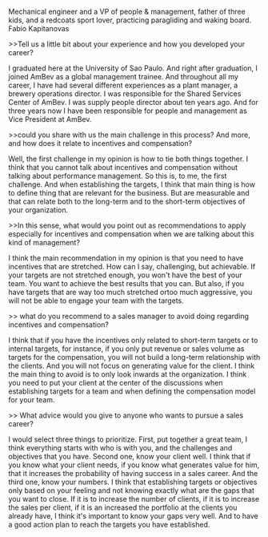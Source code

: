 Mechanical engineer and a VP of people & management, father of three kids, and a redcoats sport lover,
practicing paragliding and waking board. 
Fabio Kapitanovas

\>>Tell us a little bit about your experience and how you developed your career?

 I graduated here at the University of Sao Paulo. And right after graduation, I joined AmBev as a global management trainee. And throughout all my career, I have had several different experiences as a plant manager, a brewery operations director. I was responsible for the Shared Services Center of AmBev. I was supply people director about ten years ago. And for three years now I have been responsible for people and management as Vice President at AmBev.

\>>could you share with us the main challenge in this process? And more, and how does it relate to incentives and compensation?

Well, the first challenge in my opinion is how to tie both things together. I think that you cannot
talk about incentives and compensation without talking about performance management. So this is, to me, the first challenge. And when establishing the targets, I think that main thing is how to define thing that are relevant for the business. But are measurable and that can relate both to the long-term and to the short-term objectives of your organization.

\>>In this sense, what would you point out as recommendations to apply especially for incentives and
compensation when we are talking about this kind of management?

I think the main recommendation in my opinion is that you need to have incentives that are stretched. How can I say, challenging, but achievable. If your targets are not stretched enough, you won't have the best of your team. You want to achieve the best results that you can. But also, if you have targets that are way too much stretched ortoo much aggressive, you will not be able to engage your team with the targets.

\>> what do you recommend to a sales manager to avoid doing regarding incentives and compensation?

I think that if you have the incentives only related to short-term targets or to internal targets, for instance,
if you only put revenue or sales volume as targets for the compensation, you will not build a long-term
relationship with the clients. And you will not focus on generating value for the client. I think the main thing to avoid is to only look inwards at the organization. I think you need to put your client at the center of the discussions when establishing targets for a team and when defining the compensation model for your team.

\>> What advice would you give to anyone who wants to pursue a sales career?

I would select three things to prioritize. First, put together a great team, I think everything starts with who is with you, and the challenges and objectives that you have. Second one, know your client well. I think that if you know what your client needs, if you know what generates value for him, that it increases the probability of having success in a sales career. And the third one, know your numbers. I think that establishing targets or objectives only based on your feeling and not knowing exactly what are the gaps that you want to close. If it is to increase the number of clients, if it is to increase the sales per client, if it is an increased the portfolio at the clients you already have, I think it's important to know your gaps very well. And to have a good action plan to reach the targets you have established.